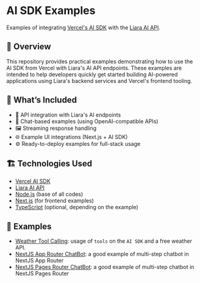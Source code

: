 # AI SDK Examples

Examples of integrating [Vercel's AI SDK](https://ai-sdk.dev/) with the [Liara AI API](https://docs.liara.ir/ai/about/).

## 🚀 Overview

This repository provides practical examples demonstrating how to use the AI SDK from Vercel with Liara's AI API endpoints. These examples are intended to help developers quickly get started building AI-powered applications using Liara's backend services and Vercel's frontend tooling.

## 🧩 What’s Included

- 🔌 API integration with Liara's AI endpoints
- 💬 Chat-based examples (using OpenAI-compatible APIs)
- 🖼️ Streaming response handling
- 🌐 Example UI integrations (Next.js + AI SDK)
- ⚙️ Ready-to-deploy examples for full-stack usage

## 🏗️ Technologies Used

- [Vercel AI SDK](https://docs.liara.ir/ai/about/)
- [Liara AI API](https://docs.liara.ir/ai/about)
- [Node.js](https://nodejs.org) (base of all codes)
- [Next.js](https://nextjs.org/) (for frontend examples)
- [TypeScript](https://www.typescriptlang.org/) (optional, depending on the example)

## 📂 Examples

- [Weather Tool Calling](https://github.com/liara-cloud/ai-sdk-examples/tree/master/Tool-Calling-Weather-API): usage of `tools` on the `AI SDK` and a free weather API.
- [NextJS App Router ChatBot](https://github.com/liara-cloud/ai-sdk-examples/tree/master/NextJS-App-Router-ChatBot): a good example of multi-step chatbot in NextJS App Router
- [NextJS Pages Router ChatBot](https://github.com/liara-cloud/ai-sdk-examples/tree/master/NextJS-Pages-Router-ChatBot): a good example of multi-step chatbot in NextJS Pages Router
